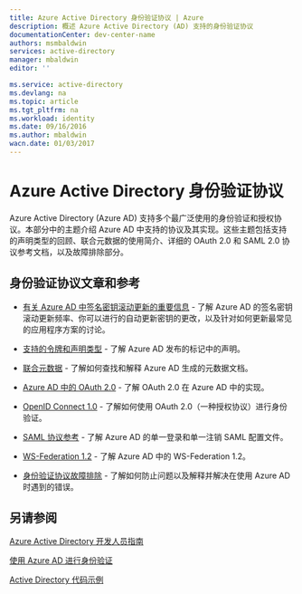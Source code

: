 ```yaml
---
title: Azure Active Directory 身份验证协议 | Azure
description: 概述 Azure Active Directory (AD) 支持的身份验证协议
documentationCenter: dev-center-name
authors: msmbaldwin
services: active-directory
manager: mbaldwin
editor: ''

ms.service: active-directory
ms.devlang: na
ms.topic: article
ms.tgt_pltfrm: na
ms.workload: identity
ms.date: 09/16/2016
ms.author: mbaldwin
wacn.date: 01/03/2017
---
```


# Azure Active Directory 身份验证协议

Azure Active Directory (Azure AD) 支持多个最广泛使用的身份验证和授权协议。本部分中的主题介绍 Azure AD 中支持的协议及其实现。这些主题包括支持的声明类型的回顾、联合元数据的使用简介、详细的 OAuth 2.0 和 SAML 2.0 协议参考文档，以及故障排除部分。

## 身份验证协议文章和参考

- [有关 Azure AD 中签名密钥滚动更新的重要信息](./active-directory-signing-key-rollover.md) - 了解 Azure AD 的签名密钥滚动更新频率、你可以进行的自动更新密钥的更改，以及针对如何更新最常见的应用程序方案的讨论。

- [支持的令牌和声明类型](./active-directory-token-and-claims.md) - 了解 Azure AD 发布的标记中的声明。

- [联合元数据](./active-directory-federation-metadata.md) - 了解如何查找和解释 Azure AD 生成的元数据文档。

- [Azure AD 中的 OAuth 2.0](./active-directory-protocols-oauth-code.md) - 了解 OAuth 2.0 在 Azure AD 中的实现。

- [OpenID Connect 1.0](./active-directory-protocols-openid-connect-code.md) - 了解如何使用 OAuth 2.0（一种授权协议）进行身份验证。

- [SAML 协议参考](./active-directory-saml-protocol-reference.md) - 了解 Azure AD 的单一登录和单一注销 SAML 配置文件。

- [WS-Federation 1.2](./active-directory-developers-guide.md) - 了解 Azure AD 中的 WS-Federation 1.2。

- [身份验证协议故障排除](https://msdn.microsoft.com/zh-cn/library/azure/dn195584.aspx) - 了解如何防止问题以及解释并解决在使用 Azure AD 时遇到的错误。

## 另请参阅

[Azure Active Directory 开发人员指南](./active-directory-developers-guide.md)

[使用 Azure AD 进行身份验证](../app-service-web/web-sites-authentication-authorization.md)

[Active Directory 代码示例](./active-directory-code-samples.md)

<!---HONumber=Mooncake_Quality_Review_1230_2016-->
